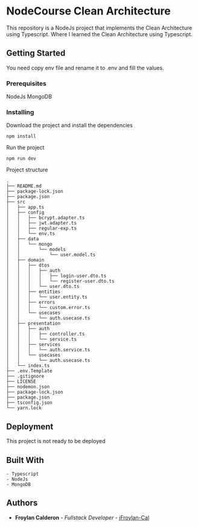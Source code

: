 # NodeCourse Clean Architecture

This repository is a NodeJs project that implements the Clean Architecture using Typescript.
Where I learned the Clean Architecture using Typescript.

## Getting Started

You need copy env file and rename it to .env and fill the values.

### Prerequisites

NodeJs
MongoDB


### Installing

Download the project and install the dependencies

```
npm install
```

Run the project

```
npm run dev
```

Project structure
```
.
├── README.md
├── package-lock.json
├── package.json
├── src
│   ├── app.ts
│   ├── config
│   │   ├── bcrypt.adapter.ts
│   │   ├── jwt.adapter.ts
│   │   ├── regular-exp.ts
│   │   └── env.ts
│   ├── data
│   │   └── mongo
│   │       └── models
│   │           └── user.model.ts
│   ├── domain
│   │   ├── dtos
│   │   │   ├── auth
│   │   │   │   ├── login-user.dto.ts
│   │   │   │   └── register-user.dto.ts
│   │   │   └── user.dto.ts
│   │   ├── entities                    
│   │   │   └── user.entity.ts
│   │   ├── errors
│   │   │   └── custom.error.ts
│   │   └── usecases
│   │       └── auth.usecase.ts
│   ├── presentation
│   │   ├── auth
│   │   │   ├── controller.ts
│   │   │   └── service.ts
│   │   ├── services
│   │   │   └── auth.service.ts
│   │   └── usecases
│   │       └── auth.usecase.ts
│   └── index.ts
├── .env.Template
├── .gitignore
├── LICENSE
├── nodemon.json
├── package-lock.json
├── package.json
├── tsconfig.json
└── yarn.lock
```
## Deployment

This project is not ready to be deployed

## Built With

    - Typescript
    - NodeJs
    - MongoDB

## Authors

* **Froylan Calderon** - *Fullstack Developer* - [jFroylan-Cal](https://github.com/jFroylan-Cal)
